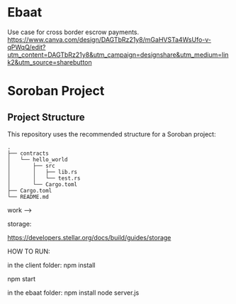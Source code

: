 # Ebaat

Use case for cross border escrow payments.
https://www.canva.com/design/DAGTbRz21y8/mGaHVSTa4WsUfo-v-qPWqQ/edit?utm_content=DAGTbRz21y8&utm_campaign=designshare&utm_medium=link2&utm_source=sharebutton

# Soroban Project

## Project Structure

This repository uses the recommended structure for a Soroban project:

```text
.
├── contracts
│   └── hello_world
│       ├── src
│       │   ├── lib.rs
│       │   └── test.rs
│       └── Cargo.toml
├── Cargo.toml
└── README.md
```

work -->

storage:

https://developers.stellar.org/docs/build/guides/storage


HOW TO RUN:

in the client folder:
npm install

npm start


in the ebaat folder:
npm install
node server.js
